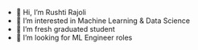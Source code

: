 - 👋 Hi, I’m Rushti Rajoli
- 👀 I’m interested in Machine Learning & Data Science
- 🌱 I’m fresh graduated student
- 💞️ I’m looking for ML Engineer roles

<!---
rushtirajoli19/rushtirajoli19 is a ✨ special ✨ repository because its `README.md` (this file) appears on your GitHub profile.
You can click the Preview link to take a look at your changes.
--->
